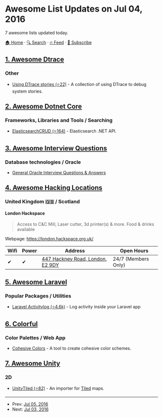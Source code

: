 # Awesome List Updates on Jul 04, 2016

7 awesome lists updated today.

[🏠 Home](/README.md) · [🔍 Search](https://www.trackawesomelist.com/search/) · [🔥 Feed](https://www.trackawesomelist.com/rss.xml) · [📮 Subscribe](https://trackawesomelist.us17.list-manage.com/subscribe?u=d2f0117aa829c83a63ec63c2f&id=36a103854c)



## [1. Awesome Dtrace](/content/xen0l/awesome-dtrace/README.md)

### Other

*   [Using DTrace stories (⭐22)](https://github.com/NanXiao/using-dtrace-stories) - A collection of using DTrace to debug system stories.

## [2. Awesome Dotnet Core](/content/thangchung/awesome-dotnet-core/README.md)

### Frameworks, Libraries and Tools / Searching

*   [ElasticsearchCRUD (⭐164)](https://github.com/damienbod/ElasticsearchCRUD) - Elasticsearch .NET API.

## [3. Awesome Interview Questions](/content/DopplerHQ/awesome-interview-questions/README.md)

### Database technologies / Oracle

*   [General Oracle Interview Questions & Answers](http://www.coolinterview.com/type.asp?iType=57)

## [4. Awesome Hacking Locations](/content/daviddias/awesome-hacking-locations/README.md)

### United Kingdom 🇬🇧 / Scotland

#### London Hackspace

> Access to C\&C Mill, Laser cutter, 3d printer(s) & more. Food & drinks available

Webpage: <https://london.hackspace.org.uk/>

| Wifi | Power | Address                                                             | Open Hours          |
| ---- | ----- | ------------------------------------------------------------------- | ------------------- |
| ✔    | ✔     | [447 Hackney Road, London, E2 9DY](https://goo.gl/maps/iyzxMYzKocw) | 24/7 (Members Only) |

## [5. Awesome Laravel](/content/chiraggude/awesome-laravel/README.md)

### Popular Packages / Utilities

*   [Laravel Activitylog (⭐4.6k)](https://github.com/spatie/laravel-activitylog) - Log activity inside your Laravel app

## [6. Colorful](/content/Siddharth11/Colorful/README.md)

### Color Palettes / Web App

*   [Cohesive Colors](http://javier.xyz/cohesive-colors/) - A tool to create cohesive color schemes.

## [7. Awesome Unity](/content/RyanNielson/awesome-unity/README.md)

### 2D

*   [UnityTiled (⭐82)](https://github.com/nickgravelyn/UnityTiled) - An importer for [Tiled](http://www.mapeditor.org) maps.

---

- Prev: [Jul 05, 2016](/content/2016/07/05/README.md)
- Next: [Jul 03, 2016](/content/2016/07/03/README.md)
